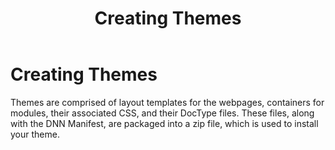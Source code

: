 ﻿---
uid: designers-extensions-overview
locale: en
title: Creating Themes
dnneditions: DNN Platform,Evoq Content,Evoq Engage
dnnversion: 09.02.00
---

# Creating Themes

Themes are comprised of layout templates for the webpages, containers for modules, their associated CSS, and their DocType files. These files, along with the DNN Manifest, are packaged into a zip file, which is used to install your theme.
